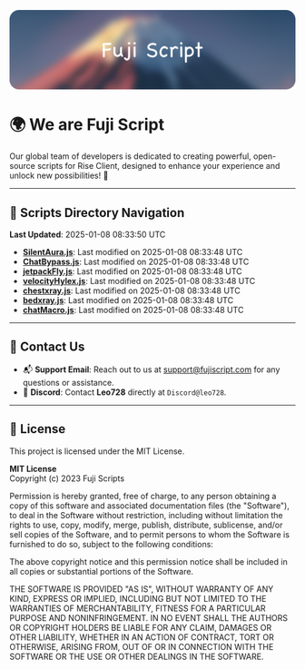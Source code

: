 ![Banner](.github/b.webp)

# 🌍 **We are Fuji Script**

Our global team of developers is dedicated to creating powerful, open-source scripts for Rise Client, designed to enhance your experience and unlock new possibilities! 🌟

---
<!-- SCRIPTS_NAVIGATION_START -->
## 📂 **Scripts Directory Navigation**

**Last Updated**: 2025-01-08 08:33:50 UTC

- **[SilentAura.js](scripts/SilentAura.js)**: Last modified on 2025-01-08 08:33:48 UTC
- **[ChatBypass.js](scripts/ChatBypass.js)**: Last modified on 2025-01-08 08:33:48 UTC
- **[jetpackFly.js](scripts/jetpackFly.js)**: Last modified on 2025-01-08 08:33:48 UTC
- **[velocityHylex.js](scripts/velocityHylex.js)**: Last modified on 2025-01-08 08:33:48 UTC
- **[chestxray.js](scripts/chestxray.js)**: Last modified on 2025-01-08 08:33:48 UTC
- **[bedxray.js](scripts/bedxray.js)**: Last modified on 2025-01-08 08:33:48 UTC
- **[chatMacro.js](scripts/chatMacro.js)**: Last modified on 2025-01-08 08:33:48 UTC

<!-- SCRIPTS_NAVIGATION_END -->

---

## 💬 **Contact Us**  
- 📬 **Support Email**: Reach out to us at [support@fujiscript.com](mailto:support@fujiscript.com) for any questions or assistance.  
- 💬 **Discord**: Contact **Leo728** directly at `Discord@leo728`.

---

## 📜 **License**

This project is licensed under the MIT License.  

**MIT License**  
Copyright (c) 2023 Fuji Scripts  

Permission is hereby granted, free of charge, to any person obtaining a copy of this software and associated documentation files (the "Software"), to deal in the Software without restriction, including without limitation the rights to use, copy, modify, merge, publish, distribute, sublicense, and/or sell copies of the Software, and to permit persons to whom the Software is furnished to do so, subject to the following conditions:  

The above copyright notice and this permission notice shall be included in all copies or substantial portions of the Software.  

THE SOFTWARE IS PROVIDED "AS IS", WITHOUT WARRANTY OF ANY KIND, EXPRESS OR IMPLIED, INCLUDING BUT NOT LIMITED TO THE WARRANTIES OF MERCHANTABILITY, FITNESS FOR A PARTICULAR PURPOSE AND NONINFRINGEMENT. IN NO EVENT SHALL THE AUTHORS OR COPYRIGHT HOLDERS BE LIABLE FOR ANY CLAIM, DAMAGES OR OTHER LIABILITY, WHETHER IN AN ACTION OF CONTRACT, TORT OR OTHERWISE, ARISING FROM, OUT OF OR IN CONNECTION WITH THE SOFTWARE OR THE USE OR OTHER DEALINGS IN THE SOFTWARE.  
